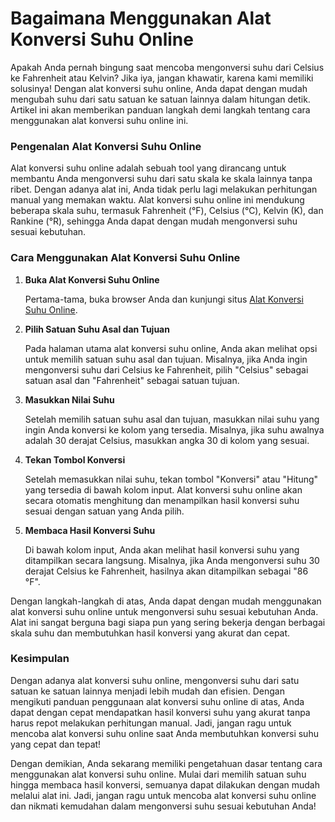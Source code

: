 Bagaimana Menggunakan Alat Konversi Suhu Online
===============================================

Apakah Anda pernah bingung saat mencoba mengonversi suhu dari Celsius ke Fahrenheit atau Kelvin? Jika iya, jangan khawatir, karena kami memiliki solusinya! Dengan alat konversi suhu online, Anda dapat dengan mudah mengubah suhu dari satu satuan ke satuan lainnya dalam hitungan detik. Artikel ini akan memberikan panduan langkah demi langkah tentang cara menggunakan alat konversi suhu online ini.

### Pengenalan Alat Konversi Suhu Online

Alat konversi suhu online adalah sebuah tool yang dirancang untuk membantu Anda mengonversi suhu dari satu skala ke skala lainnya tanpa ribet. Dengan adanya alat ini, Anda tidak perlu lagi melakukan perhitungan manual yang memakan waktu. Alat konversi suhu online ini mendukung beberapa skala suhu, termasuk Fahrenheit (°F), Celsius (°C), Kelvin (K), dan Rankine (°R), sehingga Anda dapat dengan mudah mengonversi suhu sesuai kebutuhan.

### Cara Menggunakan Alat Konversi Suhu Online

1. **Buka Alat Konversi Suhu Online**
    
    Pertama-tama, buka browser Anda dan kunjungi situs [Alat Konversi Suhu Online](https://www.onlinecalculatorsfree.com/id/convert/temperature-conversion.html).
2. **Pilih Satuan Suhu Asal dan Tujuan**
    
    Pada halaman utama alat konversi suhu online, Anda akan melihat opsi untuk memilih satuan suhu asal dan tujuan. Misalnya, jika Anda ingin mengonversi suhu dari Celsius ke Fahrenheit, pilih "Celsius" sebagai satuan asal dan "Fahrenheit" sebagai satuan tujuan.
3. **Masukkan Nilai Suhu**
    
    Setelah memilih satuan suhu asal dan tujuan, masukkan nilai suhu yang ingin Anda konversi ke kolom yang tersedia. Misalnya, jika suhu awalnya adalah 30 derajat Celsius, masukkan angka 30 di kolom yang sesuai.
4. **Tekan Tombol Konversi**
    
    Setelah memasukkan nilai suhu, tekan tombol "Konversi" atau "Hitung" yang tersedia di bawah kolom input. Alat konversi suhu online akan secara otomatis menghitung dan menampilkan hasil konversi suhu sesuai dengan satuan yang Anda pilih.
5. **Membaca Hasil Konversi Suhu**
    
    Di bawah kolom input, Anda akan melihat hasil konversi suhu yang ditampilkan secara langsung. Misalnya, jika Anda mengonversi suhu 30 derajat Celsius ke Fahrenheit, hasilnya akan ditampilkan sebagai "86 °F".

Dengan langkah-langkah di atas, Anda dapat dengan mudah menggunakan alat konversi suhu online untuk mengonversi suhu sesuai kebutuhan Anda. Alat ini sangat berguna bagi siapa pun yang sering bekerja dengan berbagai skala suhu dan membutuhkan hasil konversi yang akurat dan cepat.

### Kesimpulan

Dengan adanya alat konversi suhu online, mengonversi suhu dari satu satuan ke satuan lainnya menjadi lebih mudah dan efisien. Dengan mengikuti panduan penggunaan alat konversi suhu online di atas, Anda dapat dengan cepat mendapatkan hasil konversi suhu yang akurat tanpa harus repot melakukan perhitungan manual. Jadi, jangan ragu untuk mencoba alat konversi suhu online saat Anda membutuhkan konversi suhu yang cepat dan tepat!

Dengan demikian, Anda sekarang memiliki pengetahuan dasar tentang cara menggunakan alat konversi suhu online. Mulai dari memilih satuan suhu hingga membaca hasil konversi, semuanya dapat dilakukan dengan mudah melalui alat ini. Jadi, jangan ragu untuk mencoba alat konversi suhu online dan nikmati kemudahan dalam mengonversi suhu sesuai kebutuhan Anda!